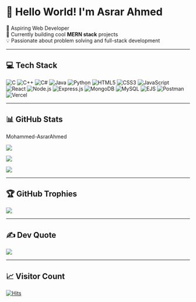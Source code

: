 # 👋 Hello World! I'm **Asrar Ahmed**
🌱 Aspiring Web Developer  
🔭 Currently building cool **MERN stack** projects  
💡 Passionate about problem solving and full-stack development  

---

## 💻 Tech Stack

![C](https://img.shields.io/badge/C-%2300599C.svg?style=for-the-badge&logo=c&logoColor=white)
![C++](https://img.shields.io/badge/C++-%2300599C.svg?style=for-the-badge&logo=c%2B%2B&logoColor=white)
![C#](https://img.shields.io/badge/C%23-%23239120.svg?style=for-the-badge&logo=csharp&logoColor=white)
![Java](https://img.shields.io/badge/Java-%23ED8B00.svg?style=for-the-badge&logo=openjdk&logoColor=white)
![Python](https://img.shields.io/badge/Python-3670A0?style=for-the-badge&logo=python&logoColor=ffdd54)
![HTML5](https://img.shields.io/badge/HTML5-%23E34F26.svg?style=for-the-badge&logo=html5&logoColor=white)
![CSS3](https://img.shields.io/badge/CSS3-%231572B6.svg?style=for-the-badge&logo=css3&logoColor=white)
![JavaScript](https://img.shields.io/badge/JavaScript-%23323330.svg?style=for-the-badge&logo=javascript&logoColor=%23F7DF1E)
![React](https://img.shields.io/badge/React-%2320232a.svg?style=for-the-badge&logo=react&logoColor=%2361DAFB)
![Node.js](https://img.shields.io/badge/Node.js-6DA55F?style=for-the-badge&logo=node.js&logoColor=white)
![Express.js](https://img.shields.io/badge/Express.js-%23404d59.svg?style=for-the-badge&logo=express&logoColor=%2361DAFB)
![MongoDB](https://img.shields.io/badge/MongoDB-%234ea94b.svg?style=for-the-badge&logo=mongodb&logoColor=white)
![MySQL](https://img.shields.io/badge/MySQL-4479A1.svg?style=for-the-badge&logo=mysql&logoColor=white)
![EJS](https://img.shields.io/badge/EJS-%23B4CA65.svg?style=for-the-badge&logo=ejs&logoColor=black)
![Postman](https://img.shields.io/badge/Postman-FF6C37?style=for-the-badge&logo=postman&logoColor=white)
![Vercel](https://img.shields.io/badge/Vercel-%23000000.svg?style=for-the-badge&logo=vercel&logoColor=white)

---

## 📊 GitHub Stats
Mohammed-AsrarAhmed


![](https://github-readme-streak-stats.herokuapp.com/?user=Mohammed-AsrarAhmed&theme=dark&hide_border=false)  

![](https://github-readme-stats.vercel.app/api/top-langs/?username=Mohammed-AsrarAhmed&theme=dark&hide_border=false&layout=compact)

[![](https://visitcount.itsvg.in/api?id=Mohammed-AsrarAhmed&icon=2&color=0)](https://visitcount.itsvg.in)


---

## 🏆 GitHub Trophies

![](https://github-profile-trophy.vercel.app/?username=Mohammed-AsrarAhmed&theme=radical&no-frame=false&no-bg=true&margin-w=4)

---

## ✍️ Dev Quote

![](https://quotes-github-readme.vercel.app/api?type=horizontal&theme=radical)

---
## 📈 Visitor Count

[![Hits](https://hits.seeyoufarm.com/api/count/incr/badge.svg?url=https://github.com/Mohammed-AsrarAhmed/MovieLens-trailer-and-movie-website&count_bg=%2379C83D&title_bg=%23555555&icon=github.svg&icon_color=%23E7E7E7&title=visits&edge_flat=false)](https://hits.seeyoufarm.com)

<!-- Proudly created with GPRM ( https://gprm.itsvg.in ) -->
